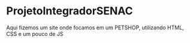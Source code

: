 # ProjetoIntegradorSENAC
Aqui fizemos um site onde focamos em um PETSHOP, utilizando HTML, CSS e um pouco de JS
